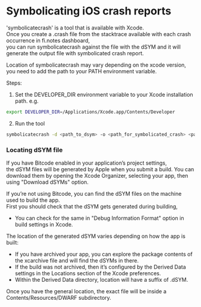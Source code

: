 
# Symbolicating iOS crash reports

'symbolicatecrash' is a tool that is available with Xcode.  
Once you create a .crash file from the stacktrace available with each crash occurrence in fi.notes dashboard,  
you can run symbolicatecrash against the file with the dSYM and it will generate the output file with symbolicated crash report.  

Location of symbolicatecrash may vary depending on the xcode version, you need to add the path to your PATH environment variable.  

Steps:
1. Set the DEVELOPER_DIR environment variable to your Xcode installation path. e.g.
```bash
export DEVELOPER_DIR=/Applications/Xcode.app/Contents/Developer
```
2. Run the tool
```bash
symbolicatecrash -d <path_to_dsym> -o <path_for_symbolicated_crash> <path_to_crash_report>
```


### Locating dSYM file

If you have Bitcode enabled in your application’s project settings,  
the dSYM files will be generated by Apple when you submit a build. 
You can download them by opening the Xcode Organizer, selecting your app, then using "Download dSYMs" option.

If you’re not using Bitcode, you can find the dSYM files on the machine used to build the app.  
First you should check that the dSYM gets generated during building,  
- You can check for the same in "Debug Information Format" option in build settings in Xcode.  

The location of the generated dSYM varies depending on how the app is built:
- If you have archived your app, you can explore the package contents of the xcarchive file and will find the dSYMs in there.
- If the build was not archived, then it’s configured by the Derived Data settings in the Locations section of the Xcode preferences. 
- Within the Derived Data directory, location will have a suffix of .dSYM.

Once you have the general location, the exact file will be inside a Contents/Resources/DWARF subdirectory.
